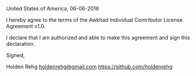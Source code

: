 United States of America, 06-06-2016

I hereby agree to the terms of the Awkhad Individual Contributor License Agreement v1.0.

I declare that I am authorized and able to make this agreement and sign this declaration.

Signed,

Holden Rehg holdenrehg@gmail.com https://github.com/holdenrehg